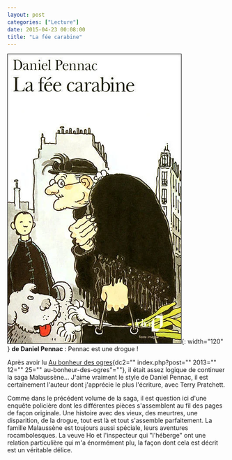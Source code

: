 ```yaml
---
layout: post
categories: ["Lecture"]
date: 2015-04-23 00:08:00
title: "La fée carabine"
---
```


![couverture](/assets/images/couv_lecture/fee_carabine.webp){: width="120" } **de Daniel Pennac** : Pennac est une drogue !

Après avoir lu [Au bonheur des ogres](){dc2="" index.php?post="" 2013=""
12="" 25="" au-bonheur-des-ogres"=""}, il était assez logique de
continuer la saga Malaussène… J'aime vraiment le style de Daniel
Pennac, il est certainement l'auteur dont j'apprécie le plus l'écriture,
avec Terry Pratchett.

Comme dans le précédent volume de la saga, il est question ici d'une
enquête policière dont les différentes pièces s'assemblent au fil des
pages de façon originale. Une histoire avec des vieux, des meurtres, une
disparition, de la drogue, tout est là et tout s'assemble parfaitement.
La famille Malaussène est toujours aussi spéciale, leurs aventures
rocambolesques. La veuve Ho et l'inspecteur qui "l'héberge" ont
une relation particulière qui m'a énormément plu, la façon dont cela est
décrit est un véritable délice.


